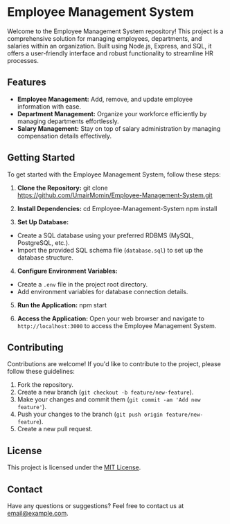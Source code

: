 # Employee Management System

Welcome to the Employee Management System repository! This project is a comprehensive solution for managing employees, departments, and salaries within an organization. Built using Node.js, Express, and SQL, it offers a user-friendly interface and robust functionality to streamline HR processes.

## Features

- **Employee Management:** Add, remove, and update employee information with ease.
- **Department Management:** Organize your workforce efficiently by managing departments effortlessly.
- **Salary Management:** Stay on top of salary administration by managing compensation details effectively.

## Getting Started

To get started with the Employee Management System, follow these steps:

1. **Clone the Repository:**
git clone https://github.com/UmairMomin/Employee-Management-System.git

2. **Install Dependencies:**
cd Employee-Management-System
npm install

3. **Set Up Database:**
- Create a SQL database using your preferred RDBMS (MySQL, PostgreSQL, etc.).
- Import the provided SQL schema file (`database.sql`) to set up the database structure.

4. **Configure Environment Variables:**
- Create a `.env` file in the project root directory.
- Add environment variables for database connection details.

5. **Run the Application:**
npm start

6. **Access the Application:**
Open your web browser and navigate to `http://localhost:3000` to access the Employee Management System.

## Contributing

Contributions are welcome! If you'd like to contribute to the project, please follow these guidelines:

1. Fork the repository.
2. Create a new branch (`git checkout -b feature/new-feature`).
3. Make your changes and commit them (`git commit -am 'Add new feature'`).
4. Push your changes to the branch (`git push origin feature/new-feature`).
5. Create a new pull request.

## License

This project is licensed under the [MIT License](LICENSE).

## Contact

Have any questions or suggestions? Feel free to contact us at [email@example.com](mailto:email@example.com).
